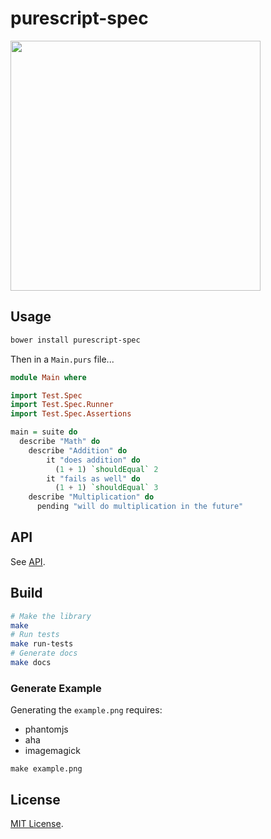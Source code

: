 # purescript-spec

<img src="https://raw.githubusercontent.com/owickstrom/purescript-spec/master/example.png" width="400" />


## Usage

```bash
bower install purescript-spec
```

Then in a `Main.purs` file...

```purescript
module Main where

import Test.Spec
import Test.Spec.Runner
import Test.Spec.Assertions

main = suite do
  describe "Math" do
    describe "Addition" do
        it "does addition" do
          (1 + 1) `shouldEqual` 2
        it "fails as well" do
          (1 + 1) `shouldEqual` 3
    describe "Multiplication" do
      pending "will do multiplication in the future"
```

## API

See [API](API.md).

## Build

```bash
# Make the library
make
# Run tests
make run-tests
# Generate docs
make docs
```

### Generate Example

Generating the `example.png` requires:

* phantomjs
* aha
* imagemagick

```
make example.png
```

## License

[MIT License](LICENSE.md).
